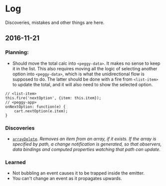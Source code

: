 # Log
Discoveries, mistakes and other things are here.

## 2016-11-21
### Planning:
- Should move the total calc into `<peggy-data>`. It makes no sense to keep it in the list.
This also requires moving all the logic of selecting another option into `<peggy-data>`, which is what the unidirectional flow is supposed to do. The latter should be done with a fire from `<list-item>` to update the total, and it will also need to show the selected option.
```
// <list-item>
this.fire('nextOption', {item: this.item});
// <peggy-app>
onNextOption: function(e) {
    cart.nextOption(e.item);
}
```

### Discoveries
- [`arrayDelete`](https://github.com/Polymer/polymer/blob/master/src/standard/utils.html#L305). 
_Removes an item from an array, if it exists. If the array is specified by path, a change notification is generated, so that  observers, data bindings and computed properties watching that path can update._

### Learned
- Not bubbling an event causes it to be trapped inside the emitter.
- You can't change an event as it propagates upwards.
